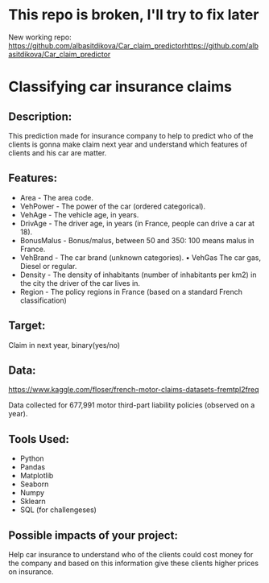 # This repo is broken, I'll try to fix later
New working repo: https://github.com/albasitdikova/Car_claim_predictorhttps://github.com/albasitdikova/Car_claim_predictor

# Classifying car insurance claims

## Description:
This prediction made for insurance company to help to predict who of the clients is gonna make claim next year and understand which features of clients and his car are matter.

## Features:
- Area - The area code. 
- VehPower - The power of the car (ordered categorical). 
- VehAge - The vehicle age, in years. 
- DrivAge - The driver age, in years (in France, people can drive a car at 18). 
- BonusMalus - Bonus/malus, between 50 and 350: 100 means malus in France. 
- VehBrand - The car brand (unknown categories). • VehGas The car gas, Diesel or regular. 
- Density - The density of inhabitants (number of inhabitants per km2) in the city the driver of the car lives in. 
- Region - The policy regions in France (based on a standard French classification)

## Target: 
Claim in next year, binary(yes/no) 

## Data: 
https://www.kaggle.com/floser/french-motor-claims-datasets-fremtpl2freq

Data collected for 677,991 motor third-part liability policies (observed on a year).

## Tools Used:
- Python
- Pandas
- Matplotlib
- Seaborn
- Numpy
- Sklearn
- SQL (for challengeses)

## Possible impacts of your project:
Help car insurance to understand who of the clients could cost money for the company and based on this information give these clients higher prices on insurance.
